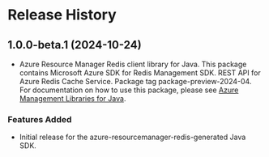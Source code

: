 # Release History

## 1.0.0-beta.1 (2024-10-24)

- Azure Resource Manager Redis client library for Java. This package contains Microsoft Azure SDK for Redis Management SDK. REST API for Azure Redis Cache Service. Package tag package-preview-2024-04. For documentation on how to use this package, please see [Azure Management Libraries for Java](https://aka.ms/azsdk/java/mgmt).
### Features Added

- Initial release for the azure-resourcemanager-redis-generated Java SDK.
